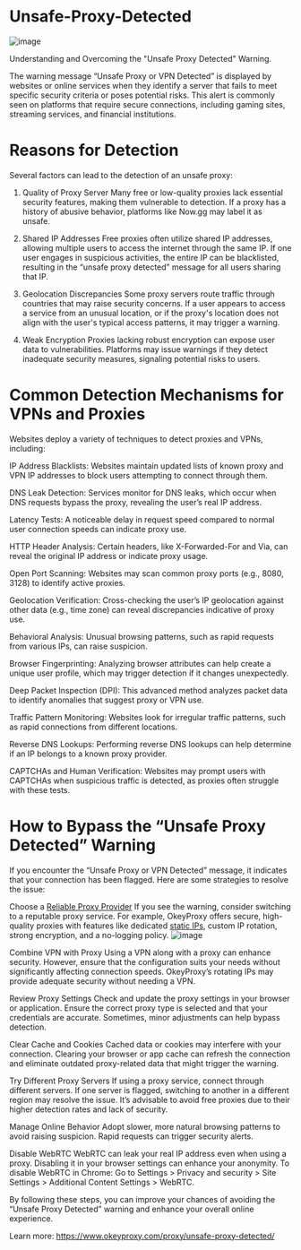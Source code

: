 # Unsafe-Proxy-Detected
![image](https://github.com/user-attachments/assets/fadf3a42-43b5-4308-aa73-56af8a2f1ae1)

Understanding and Overcoming the "Unsafe Proxy Detected" Warning.

The warning message “Unsafe Proxy or VPN Detected” is displayed by websites or online services when they identify a server that fails to meet specific security criteria or poses potential risks. This alert is commonly seen on platforms that require secure connections, including gaming sites, streaming services, and financial institutions.

# Reasons for Detection
Several factors can lead to the detection of an unsafe proxy:

1. Quality of Proxy Server
Many free or low-quality proxies lack essential security features, making them vulnerable to detection. If a proxy has a history of abusive behavior, platforms like Now.gg may label it as unsafe.

2. Shared IP Addresses
Free proxies often utilize shared IP addresses, allowing multiple users to access the internet through the same IP. If one user engages in suspicious activities, the entire IP can be blacklisted, resulting in the “unsafe proxy detected” message for all users sharing that IP.

3. Geolocation Discrepancies
Some proxy servers route traffic through countries that may raise security concerns. If a user appears to access a service from an unusual location, or if the proxy's location does not align with the user's typical access patterns, it may trigger a warning.

4. Weak Encryption
Proxies lacking robust encryption can expose user data to vulnerabilities. Platforms may issue warnings if they detect inadequate security measures, signaling potential risks to users.

# Common Detection Mechanisms for VPNs and Proxies
Websites deploy a variety of techniques to detect proxies and VPNs, including:

IP Address Blacklists: Websites maintain updated lists of known proxy and VPN IP addresses to block users attempting to connect through them.

DNS Leak Detection: Services monitor for DNS leaks, which occur when DNS requests bypass the proxy, revealing the user’s real IP address.

Latency Tests: A noticeable delay in request speed compared to normal user connection speeds can indicate proxy use.

HTTP Header Analysis: Certain headers, like X-Forwarded-For and Via, can reveal the original IP address or indicate proxy usage.

Open Port Scanning: Websites may scan common proxy ports (e.g., 8080, 3128) to identify active proxies.

Geolocation Verification: Cross-checking the user’s IP geolocation against other data (e.g., time zone) can reveal discrepancies indicative of proxy use.

Behavioral Analysis: Unusual browsing patterns, such as rapid requests from various IPs, can raise suspicion.

Browser Fingerprinting: Analyzing browser attributes can help create a unique user profile, which may trigger detection if it changes unexpectedly.

Deep Packet Inspection (DPI): This advanced method analyzes packet data to identify anomalies that suggest proxy or VPN use.

Traffic Pattern Monitoring: Websites look for irregular traffic patterns, such as rapid connections from different locations.

Reverse DNS Lookups: Performing reverse DNS lookups can help determine if an IP belongs to a known proxy provider.

CAPTCHAs and Human Verification: Websites may prompt users with CAPTCHAs when suspicious traffic is detected, as proxies often struggle with these tests.

# How to Bypass the “Unsafe Proxy Detected” Warning
If you encounter the “Unsafe Proxy or VPN Detected” message, it indicates that your connection has been flagged. Here are some strategies to resolve the issue:

Choose a [Reliable Proxy Provider](https://www.okeyproxy.com/)
If you see the warning, consider switching to a reputable proxy service. For example, OkeyProxy offers secure, high-quality proxies with features like dedicated [static IPs](https://www.okeyproxy.com/en/static-residential-proxies), custom IP rotation, strong encryption, and a no-logging policy.
![image](https://github.com/user-attachments/assets/ac69e0c4-6c51-4b30-bfb7-c8e3f01b3e76)

Combine VPN with Proxy
Using a VPN along with a proxy can enhance security. However, ensure that the configuration suits your needs without significantly affecting connection speeds. OkeyProxy’s rotating IPs may provide adequate security without needing a VPN.

Review Proxy Settings
Check and update the proxy settings in your browser or application. Ensure the correct proxy type is selected and that your credentials are accurate. Sometimes, minor adjustments can help bypass detection.

Clear Cache and Cookies
Cached data or cookies may interfere with your connection. Clearing your browser or app cache can refresh the connection and eliminate outdated proxy-related data that might trigger the warning.

Try Different Proxy Servers
If using a proxy service, connect through different servers. If one server is flagged, switching to another in a different region may resolve the issue. It’s advisable to avoid free proxies due to their higher detection rates and lack of security.

Manage Online Behavior
Adopt slower, more natural browsing patterns to avoid raising suspicion. Rapid requests can trigger security alerts.


Disable WebRTC
WebRTC can leak your real IP address even when using a proxy. Disabling it in your browser settings can enhance your anonymity.
To disable WebRTC in Chrome: Go to Settings > Privacy and security > Site Settings > Additional Content Settings > WebRTC.

By following these steps, you can improve your chances of avoiding the “Unsafe Proxy Detected” warning and enhance your overall online experience.

Learn more: https://www.okeyproxy.com/proxy/unsafe-proxy-detected/

